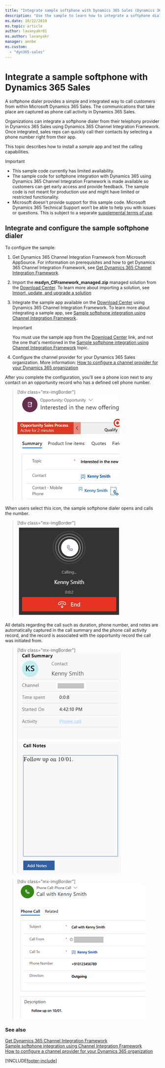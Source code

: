 ```yaml
---
title: "Integrate sample softphone with Dynamics 365 Sales (Dynamics 365 Sales) | MicrosoftDocs"
description: "Use the sample to learn how to integrate a softphone dialer in Dynamics 365 Sales."
ms.date: 10/22/2019
ms.topic: article
author: lavanyakr01
ms.author: lavanyakr
manager: annbe
ms.custom: 
  - "dyn365-sales"
---
```


# Integrate a sample softphone with Dynamics 365 Sales

A softphone dialer provides a simple and integrated way to call customers from within Microsoft Dynamics 365 Sales. The communications that take place are captured as phone call activity in Dynamics 365 Sales.  

Organizations can integrate a softphone dialer from their telephony provider in Dynamics 365 Sales using Dynamics 365 Channel Integration Framework. Once integrated, sales reps can quickly call their contacts by selecting a phone number right from their app.  

This topic describes how to install a *sample* app and test the calling capabilities. 

> [!IMPORTANT]
> -  This sample code currently has limited availability.
> -  The sample code for softphone integration with Dynamics 365 using Dynamics 365 Channel Integration Framework is made available so customers can get early access and provide feedback. The sample code is not meant for production use and might have limited or restricted functionality.
> -  Microsoft doesn't provide support for this sample code. Microsoft Dynamics 365 Technical Support won’t be able to help you with issues or questions. This is subject to a separate [supplemental terms of use](../legal/supp-dynamics365-preview.md).

## Integrate and configure the sample softphone dialer

To configure the sample:

1. Get Dynamics 365 Channel Integration Framework from Microsoft AppSource. For information on prerequisites and how to get Dynamics 365 Channel Integration Framework, see [Get Dynamics 365 Channel Integration Framework](../customer-service/channel-integration-framework/get-channel-integration-framework.md).

2. Import the **msdyn_CIFramework_managed.zip** managed solution from the [Download Center](https://go.microsoft.com/fwlink/p/?linkid=2104590). To learn more about importing a solution, see [Import, update, and upgrade a solution](../customerengagement/on-premises/customize/import-update-upgrade-solution.md)

3. Integrate the sample app available on the [Download Center](https://go.microsoft.com/fwlink/p/?linkid=2104590) using Dynamics 365 Channel Integration Framework. To learn more about integrating a sample app, see [Sample softphone integration using Channel Integration Framework](../customer-service/channel-integration-framework/sample-softphone-integration.md).

    > [!IMPORTANT]
    > You must use the sample app from the [Download Center](https://go.microsoft.com/fwlink/p/?linkid=2104590) link, and not the one that's mentioned in the [Sample softphone integration using Channel Integration Framework](../customer-service/channel-integration-framework/sample-softphone-integration.md) topic.

4. Configure the channel provider for your Dynamics 365 Sales organization. More information: [How to configure a channel provider for your Dynamics 365 organization](../customer-service/channel-integration-framework/configure-channel-provider-channel-integration-framework.md)
 
After you complete the configuration, you'll see a phone icon next to any contact on an opportunity record who has a defined cell phone number.

> [!div class="mx-imgBorder"]
> ![Phone icon next to an opportunity contact.](../sales/media/phone-icon-opportunity-contact.png "Phone icon next to an opportunity contact")

When users select this icon, the sample softphone dialer opens and calls the number. 

> [!div class="mx-imgBorder"]
> ![Sample softphone dialer calling a contact.](../sales/media/dialer-calling-cell-number.png "Sample softphone dialer calling a contact")

All details regarding the call such as duration, phone number, and notes are automatically captured in the call summary and the phone call activity record, and the record is associated with the opportunity record the call was initiated from.

> [!div class="mx-imgBorder"]
> ![Call summary.](../sales/media/call-summary.png "Call summary")

> [!div class="mx-imgBorder"]
> ![Call summary added to phone call activity.](../sales/media/phone-call-activity-details.png "Call summary added to phone call activity")

### See also

[Get Dynamics 365 Channel Integration Framework](../customer-service/channel-integration-framework/get-channel-integration-framework.md)  
[Sample softphone integration using Channel Integration Framework](../customer-service/channel-integration-framework/sample-softphone-integration.md)  
[How to configure a channel provider for your Dynamics 365 organization](../customer-service/channel-integration-framework/configure-channel-provider-channel-integration-framework.md)


[!INCLUDE[footer-include](../includes/footer-banner.md)]
